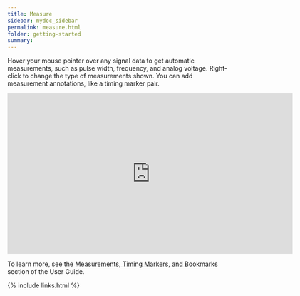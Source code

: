 ```yaml
---
title: Measure
sidebar: mydoc_sidebar
permalink: measure.html
folder: getting-started
summary:
---
```


Hover your mouse pointer over any signal data to get automatic measurements, such as pulse width, frequency, and analog voltage. Right-click to change the type of measurements shown. You can add measurement annotations, like a timing marker pair.

<iframe src="https://player.vimeo.com/video/310200200" width="640" height="360" frameborder="0" webkitallowfullscreen mozallowfullscreen allowfullscreen></iframe>

To learn more, see the [Measurements, Timing Markers, and Bookmarks](https://saleae.gitbook.io/docs/user-guide/using-logic/measurements-timing-markers-and-bookmarks) section of the User Guide.


{% include links.html %}